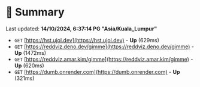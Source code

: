 # 📖 Summary
Last updated: **14/10/2024, 6:37:14 PG "Asia/Kuala_Lumpur"**

- `GET` [https://hst.ujol.dev](https://hst.ujol.dev) - **Up** (629ms)
- `GET` [https://reddviz.deno.dev/gimme](https://reddviz.deno.dev/gimme) - **Up** (1472ms)
- `GET` [https://reddviz.amar.kim/gimme](https://reddviz.amar.kim/gimme) - **Up** (620ms)
- `GET` [https://dumb.onrender.com](https://dumb.onrender.com) - **Up** (321ms)
